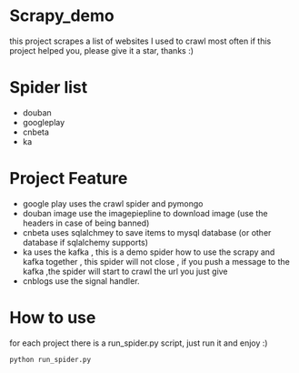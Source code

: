 # Scrapy_demo

this project scrapes a list of websites I used to crawl most often
if this project helped you, please give it a star, thanks :)

# Spider list

* douban
* googleplay
* cnbeta
* ka

# Project Feature

* google play uses the crawl spider and pymongo
* douban image use the imagepiepline to download image (use the headers in case of being banned)
* cnbeta uses sqlalchmey to save items to mysql database (or other database if sqlalchemy supports)
* ka uses the kafka , this is a demo spider how to use the scrapy and kafka together , this spider will not close , if you push a message to the kafka ,the spider will start to crawl the url you just give
* cnblogs use the signal handler.
# How to use

for each project there is a run_spider.py script, just run it and enjoy :)

```
python run_spider.py
```

